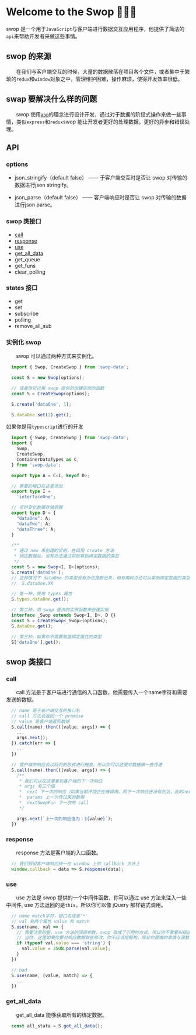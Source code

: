 # Welcome to the Swop  🎉🎉🎉

swop 是一个用于`JavaScript`与客户端进行数据交互应用程序，他提供了简洁的`api`来帮助开发者来做这些事情。

## swop 的来源
&nbsp;&nbsp;&nbsp;&nbsp;&nbsp;&nbsp;
在我们与客户端交互的时候，大量的数据散落在项目各个文件，或者集中于繁琐的`redux`和`window`对象之中，管理维护困难，操作麻烦，使得开发效率很低。

## swap 要解决什么样的问题
&nbsp;&nbsp;&nbsp;&nbsp;&nbsp;&nbsp;
swop 使用[`aop`][aop_wiki]的理念进行设计开发，通过对于数据的阶段式操作来做一些事情，类似`express`和`redux`swop 能让开发者更好的处理数据，更好的异步和错误处理。

## API
### options
  - json_stringify（default false） ——
  于客户端交互时是否让 swop 对传输的数据进行json stringify。

  - json_parse（default false） ——
  客户端响应时是否让 swop 对传输的数据进行json parse。

### swop 类接口
  - [call][call]
  - [response][response]
  - [use][use]
  - [get_all_data][get_all_data]
  - get_queue
  - get_funs
  - clear_polling

### states 接口
  - get
  - set
  - subscribe
  - polling
  - remove_all_sub

### 实例化 swop
&nbsp;&nbsp;&nbsp;&nbsp;&nbsp;&nbsp;
swop 可以通过两种方式来实例化。

```javascript
  import { Swop, CreateSwop } from 'swop-data';

  const S = new Swop(options);

  // 或者你可以用 swop 提供的创建实例的函数
  const S = CreateSwop(options);

  S.create('dataOne', 1);

  S.dataOne.set(2).get();
```
如果你是用`typescript`进行的开发
```typescript
  import { Swop, CreateSwop } from 'swop-data';
  import {
    Swop,
    CreateSwop,
    ContainerDataTypes as C,
  } from 'swop-data';

  export type A = C<I, keyof D>;

  // 需要的接口在这里添加
  export type I =
    'interfaceOne';

  // 实时变化数据存储容器
  export type D = {
    "dataOne": A;
    "dataTwo": A;
    "dataThree": A;
  }

  /**
   * 通过 new 来创建的实例，在调用 create 方法
   * 绑定数据后，没有办法通过实例拿到绑定数据的类型
   */
  const S = new Swop<I, D>(options);
  S.creata('dataOne');
  // 这种情况下 dataOne 的类型没有办法推断出来，但有两种办法可以拿到绑定数据的类型 
  //  S.dataOne.XX

  // 第一种，使用 types 属性
  S.types.dataOne.get();

  // 第二种，用 swop 提供的实例函数来创建实例
  interface _Swop extends Swop<I, D>, D {}
  const S = CreateSwop<_Swop>(options);
  S.dataOne.get();

  // 第三种，如果你不需要知道绑定属性的类型
  S['dataOne'].get();
```
## swop 类接口
### call
&nbsp;&nbsp;&nbsp;&nbsp;&nbsp;&nbsp;
call 方法是于客户端进行通信的入口函数，他需要传入一个name字符和需要发送的数据。

```javascript
  // name 是于客户端交互的接口名
  // call 方法会返回一个 promise
  // value 是客户端返回数据
  S.call(name).then(([value, args]) => {
    ...
    args.next();
  }).catch(err => {
    ...
  })
```

```javascript
  // 客户端的响应会以队列的形式进行触发，所以你可以这里对数据做一些传递
  S.call(name).then(([value, args]) => {
    /**
     * 我们可以在这里拿到客户端的下一次响应
     * args 有三个值
     *  next 下一次的响应（如果当前环境正在被调用，而下一次响应还没有到达，此时next是一个空函数）不管next函数是否是一个空函数，都必须调用，否则可能会出现下一次响应没有办法触发的情况
     *  params 上一次传过来的数据
     *  nextSwopFun 下一次的 call
     */

    args.next(`上一次的响应值为：${value}`);
  })
```

### response
&nbsp;&nbsp;&nbsp;&nbsp;&nbsp;&nbsp;
response 方法是客户端的入口函数。

```javascript
  // 我们假设客户端响应统一在 window 上的 callback 方法上
  window.callback = data => S.response(data);
```

### use
&nbsp;&nbsp;&nbsp;&nbsp;&nbsp;&nbsp;
use 方法是 swop 提供的一个中间件函数，你可以通过 use 方法来注入一些中间件, use 方法返回的是`this`，所以你可以像 jQuery 那样链式调用。

```javascript
  // name match字符，接口名或者'*'
  // val 有两个属性 value 和 match 
  S.use(name, val => {
    // 需要注意的是，use 方法的回调参数，swop 改成了引用的方式，所以你不需要纠结这里怎么没有`return`关键字
    // 当然，这里如果你要对响应数据做些修改，你不应该用解构，除非你要做的事情与源数据没什么关系
    if (typeof val.value === 'string') {
      val.value = JSON.parse(val.value);
    }
  })

  // bad
  S.use(name, [value, match] => {
    ...
  })
```

### get_all_data
&nbsp;&nbsp;&nbsp;&nbsp;&nbsp;&nbsp;
get_all_data 能够获取所有的绑定数据。

```javascript
  const all_stata = S.get_all_data();
```


[aop_wiki]: https://zh.wikipedia.org/wiki/%E9%9D%A2%E5%90%91%E4%BE%A7%E9%9D%A2%E7%9A%84%E7%A8%8B%E5%BA%8F%E8%AE%BE%E8%AE%A1

[call]:https://github.com/imtaotao/Swop#call
[response]:https://github.com/imtaotao/Swop#response
[use]:https://github.com/imtaotao/Swop#use
[get_all_data]::https://github.com/imtaotao/Swop#get_all_data
